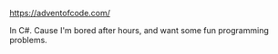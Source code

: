 https://adventofcode.com/

In C#. Cause I'm bored after hours, and want some fun programming problems.